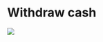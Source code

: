 # Withdraw cash
<img src="https://firebasestorage.googleapis.com/v0/b/hinh-6eaf7.appspot.com/o/creiiiiiiiiii.png?alt=media&token=2486f77b-ebd9-42d3-aee9-3c652af70ba5">
